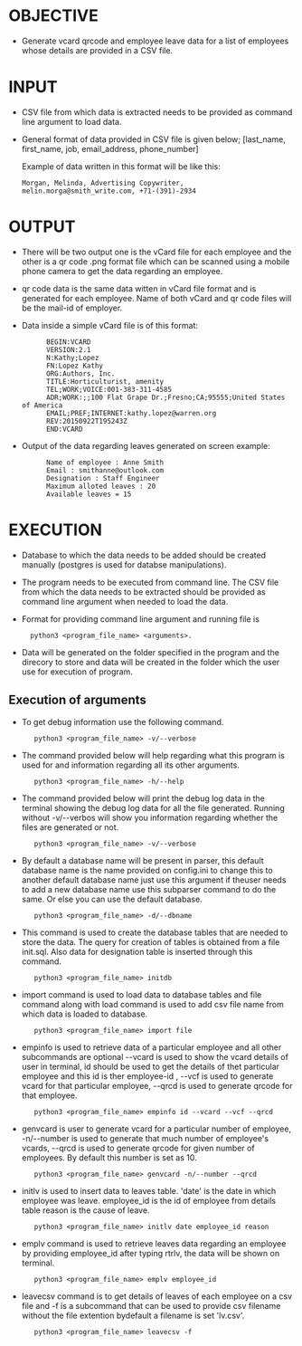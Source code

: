 # OBJECTIVE

- Generate vcard qrcode and employee leave data for a list of employees whose details are provided in a CSV file.

# INPUT

- CSV file from which data is extracted needs to be provided as command line argument to load data.

- General format of data provided in CSV file is given below;
    [last_name, first_name, job, email_address, phone_number]
    
    Example of data written in this format will be like this:
    
      Morgan, Melinda, Advertising Copywriter, melin.morga@smith_write.com, +71-(391)-2934
      
# OUTPUT

- There will be two output one is the vCard file for each employee and the other is a qr code .png format file which can be scanned using a mobile phone camera to get the data regarding an employee.
        
- qr code data is the same data witten in vCard file format and is generated for each employee. Name of both vCard and qr code files will be the mail-id of employer.

- Data inside a simple vCard file is of this format:
        
            BEGIN:VCARD
            VERSION:2.1
            N:Kathy;Lopez
            FN:Lopez Kathy
            ORG:Authors, Inc.
            TITLE:Horticulturist, amenity
            TEL;WORK;VOICE:001-383-311-4585
            ADR;WORK:;;100 Flat Grape Dr.;Fresno;CA;95555;United States of America
            EMAIL;PREF;INTERNET:kathy.lopez@warren.org
            REV:20150922T195243Z
            END:VCARD
            
- Output of the data regarding leaves generated on screen example:

            Name of employee : Anne Smith
            Email : smithanne@outlook.com
            Designation : Staff Engineer
            Maximum alloted leaves : 20
            Available leaves = 15 
            
# EXECUTION

- Database to which the data needs to be added should be created manually (postgres is used for databse manipulations).

- The program needs to be executed from command line. The CSV file from which the data needs to be extracted should be provided as command line argument when needed to load the data.

- Format for providing command line argument and running file is 
          
        python3 <program_file_name> <arguments>.

- Data will be generated on the folder specified in the program and the direcory to store and data will be created in the folder which the user use for execution of program.

## Execution of arguments
 
- To get debug information use the following command.

         python3 <program_file_name> -v/--verbose
   
- The command provided below will help regarding what this program is used for and information regarding all its other arguments.

         python3 <program_file_name> -h/--help

- The command provided below will print the debug log data in the terminal showing the debug log data for all the file generated. Running without -v/--verbos will show you       information regarding whether the files are generated or not.

         python3 <program_file_name> -v/--verbose
          
- By default a database name will be present in parser, this default database name is the name provided on config.ini to change this to another default database name just use this argument if theuser needs to add a new database name use this subparser command to do the same. Or else you can use the default database.

         python3 <program_file_name> -d/--dbname
      
- This command is used to create the database tables that are needed to store the data. The query for creation of tables is obtained from a file init.sql. Also data for designation table is inserted through this command.

         python3 <program_file_name> initdb
      
- import command is used to load data to database tables and file command along with load command is used to add csv file name from which data is loaded to database.

         python3 <program_file_name> import file
      
- empinfo is used to retrieve data of a particular employee and all other subcommands are optional --vcard is used to show the vcard details of user in terminal, id should be used to get the details of thet particular employee and this id is ther employee-id , --vcf is used to generate vcard for that particular employee, --qrcd is used to generate qrcode for that employee.

         python3 <program_file_name> empinfo id --vcard --vcf --qrcd
      
- genvcard is user to generate vcard for a particular number of employee, -n/--number is used to generate that much number of employee's vcards, --qrcd is used to generate qrcode for given number of employees. By default this number is set as 10.

         python3 <program_file_name> genvcard -n/--number --qrcd
      
- initlv is used to insert data to leaves table. 'date' is the date in which employee was leave. employee_id is the id of employee from details table reason is the cause of leave. 

         python3 <program_file_name> initlv date employee_id reason
      
- emplv command is used to retrieve leaves data regarding an employee by providing employee_id after typing rtrlv, the data will be shown on terminal.

         python3 <program_file_name> emplv employee_id
      
- leavecsv command is to get details of leaves of each employee on a csv file and -f is a subcommand that can be used to provide csv filename without the file extention bydefault a filename is set 'lv.csv'.
 
         python3 <program_file_name> leavecsv -f










